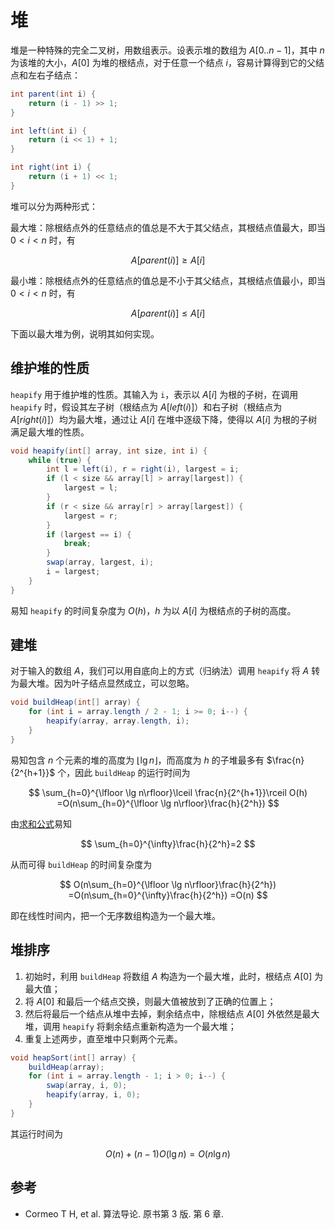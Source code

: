 # 堆

堆是一种特殊的完全二叉树，用数组表示。设表示堆的数组为 $A[0..n-1]$，其中 $n$ 为该堆的大小，$A[0]$ 为堆的根结点，对于任意一个结点 $i$，容易计算得到它的父结点和左右子结点：

```java
int parent(int i) {
    return (i - 1) >> 1;
}

int left(int i) {
    return (i << 1) + 1;
}

int right(int i) {
    return (i + 1) << 1;
}
```

堆可以分为两种形式：

最大堆：除根结点外的任意结点的值总是不大于其父结点，其根结点值最大，即当 $0\lt i\lt n$ 时，有

$$
A[parent(i)] \ge A[i]
$$

最小堆：除根结点外的任意结点的值总是不小于其父结点，其根结点值最小，即当 $0\lt i\lt n$ 时，有

$$
A[parent(i)] \le A[i]
$$

下面以最大堆为例，说明其如何实现。

## 维护堆的性质

`heapify` 用于维护堆的性质。其输入为 `i`，表示以 $A[i]$ 为根的子树，在调用 `heapify` 时，假设其左子树（根结点为 $A[left(i)]$）和右子树（根结点为 $A[right(i)]$）均为最大堆，通过让 $A[i]$ 在堆中逐级下降，使得以 $A[i]$ 为根的子树满足最大堆的性质。

```java
void heapify(int[] array, int size, int i) {
    while (true) {
        int l = left(i), r = right(i), largest = i;
        if (l < size && array[l] > array[largest]) {
            largest = l;
        }
        if (r < size && array[r] > array[largest]) {
            largest = r;
        }
        if (largest == i) {
            break;
        }
        swap(array, largest, i);
        i = largest;
    }
}
```

易知 `heapify` 的时间复杂度为 $O(h)$，$h$ 为以 $A[i]$ 为根结点的子树的高度。

## 建堆

对于输入的数组 $A$，我们可以用自底向上的方式（归纳法）调用 `heapify` 将 $A$ 转为最大堆。因为叶子结点显然成立，可以忽略。

```java
void buildHeap(int[] array) {
    for (int i = array.length / 2 - 1; i >= 0; i--) {
        heapify(array, array.length, i);
    }
}
```

易知包含 $n$ 个元素的堆的高度为 $\lfloor \lg n\rfloor$，而高度为 $h$ 的子堆最多有 $\frac{n}{2^{h+1}}$ 个，因此 `buildHeap` 的运行时间为

$$
\sum_{h=0}^{\lfloor \lg n\rfloor}\lceil \frac{n}{2^{h+1}}\rceil O(h)
=O(n\sum_{h=0}^{\lfloor \lg n\rfloor}\frac{h}{2^h})
$$

由[求和公式](../math/summation.md)易知

$$
\sum_{h=0}^{\infty}\frac{h}{2^h}=2
$$

从而可得 `buildHeap` 的时间复杂度为

$$
O(n\sum_{h=0}^{\lfloor \lg n\rfloor}\frac{h}{2^h})
=O(n\sum_{h=0}^{\infty}\frac{h}{2^h})
=O(n)
$$

即在线性时间内，把一个无序数组构造为一个最大堆。

## 堆排序

1. 初始时，利用 `buildHeap` 将数组 $A$ 构造为一个最大堆，此时，根结点 $A[0]$ 为最大值；
2. 将 $A[0]$ 和最后一个结点交换，则最大值被放到了正确的位置上；
3. 然后将最后一个结点从堆中去掉，剩余结点中，除根结点 $A[0]$ 外依然是最大堆，调用 `heapify` 将剩余结点重新构造为一个最大堆；
4. 重复上述两步，直至堆中只剩两个元素。

```java
void heapSort(int[] array) {
    buildHeap(array);
    for (int i = array.length - 1; i > 0; i--) {
        swap(array, i, 0);
        heapify(array, i, 0);
    }
}
```

其运行时间为

$$
O(n)+(n-1)O(\lg n)=O(n\lg n)
$$

## 参考

- Cormeo T H, et al. 算法导论. 原书第 3 版. 第 6 章.
